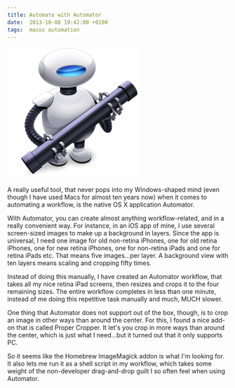 ```yaml
---
title: Automate with Automator
date:  2013-10-08 19:42:00 +0100
tags:  macos automation
---
```


![Automator icon](/assets/blog/2013/2013-10-08-automator.png)

A really useful tool, that never pops into my Windows-shaped mind (even though I
have used Macs for almost ten years now) when it comes to automating a workflow,
is the native OS X application Automator.

With Automator, you can create almost anything workflow-related, and in a really
convenient way. For instance, in an iOS app of mine, I use several screen-sized
images to make up a background in layers. Since the app is universal, I need one
image for old non-retina iPhones, one for old retina iPhones, one for new retina
iPhones, one for non-retina iPads and one for retina iPads etc. That means five
images...per layer. A background view with ten layers means scaling and cropping
fifty times.

Instead of doing this manually, I have created an Automator workflow, that takes
all my nice retina iPad screens, then resizes and crops it to the four remaining
sizes. The entire workflow completes in less than one minute, instead of me doing
this repetitive task manually and much, MUCH slower.

One thing that Automator does not support out of the box, though, is to crop an
image in other ways than around the center. For this, I found a nice add-on that
is called Proper Cropper. It let's you crop in more ways than around the center,
which is just what I need...but it turned out that it only supports PC.

So it seems like the Homebrew ImageMagick addon is what I'm looking for. It also
lets me run it as a shell script in my workflow, which takes some weight of the
non-developer drag-and-drop guilt I so often feel when using Automator.